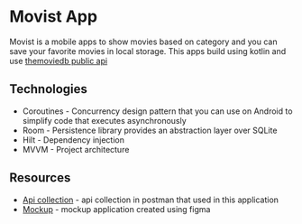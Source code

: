 # Movist App

Movist is a mobile apps to show movies based on category and you can save your favorite movies in local storage.
This apps build using kotlin and use [themoviedb public api](https://developers.themoviedb.org/3)

## Technologies
- Coroutines - Concurrency design pattern that you can use on Android to simplify code that executes asynchronously
- Room - Persistence library provides an abstraction layer over SQLite
- Hilt - Dependency injection
- MVVM - Project architecture

## Resources
- [Api collection](https://www.getpostman.com/collections/32ed28dbe75b25019a99) - api collection in postman that used in this application
- [Mockup](https://www.figma.com/file/yIi865No7CdQwdDcv1J27U/MoList?node-id=0%3A1) - mockup application created using figma
